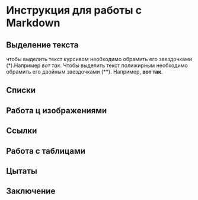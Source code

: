 # Инструкция для работы с Markdown

## Выделение текста 
чтобы выделить текст курсивом необходимо обрамить его звездочками (*).Например *вот так*. 
Чтобы выделить текст полижирным необходимо обрамить его двойным звездочками (**).
Например, **вот так**.

## Списки

## Работа ц изображениями

## Ссылки

## Работа с таблицами

## Цытаты

## Заключение